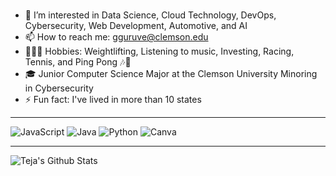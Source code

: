 <!--
**tj-guruvelli/tj-guruvelli** is a ✨ _special_ ✨ repository because its `README.md` (this file) appears on your GitHub profile.
-->
### 
- 👀 I’m interested in Data Science, Cloud Technology, DevOps, Cybersecurity, Web Development, Automotive, and AI
- 📫 How to reach me: gguruve@clemson.edu
- 🏋🏽‍♂️ Hobbies: Weightlifting, Listening to music, Investing, Racing, Tennis, and Ping Pong 🎶🏓 
- 🎓 Junior Computer Science Major at the Clemson University Minoring in Cybersecurity
- ⚡ Fun fact: I've lived in more than 10 states


---
![JavaScript](https://img.shields.io/badge/javascript-%23323330.svg?style=for-the-badge&logo=javascript&logoColor=%23F7DF1E) ![Java](https://img.shields.io/badge/java-%23ED8B00.svg?style=for-the-badge&logo=java&logoColor=white) ![Python](https://img.shields.io/badge/python-3670A0?style=for-the-badge&logo=python&logoColor=ffdd54) ![Canva](https://img.shields.io/badge/Canva-%2300C4CC.svg?style=for-the-badge&logo=Canva&logoColor=white)


---
<img align="left" alt="Teja's Github Stats" src="https://github-readme-stats.vercel.app/api/top-langs/?username=tj-guruvelli&layout=compact&show_icons=true&hide_broder=true" />





